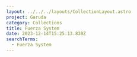 ```yaml
---
layout: ../../../layouts/CollectionLayout.astro
project: Garuda
category: Collections
title: Fuerza System
date: 2023-12-14T15:25:13.830Z
searchTerms:
  - Fuerza System
---
```

